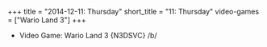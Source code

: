 +++
title = "2014-12-11: Thursday"
short_title = "11: Thursday"
video-games = ["Wario Land 3"]
+++


* Video Game: Wario Land 3 {N3DSVC} /b/